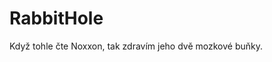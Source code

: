 # RabbitHole


































































































Když tohle čte Noxxon, tak zdravím jeho dvě mozkové buňky.
